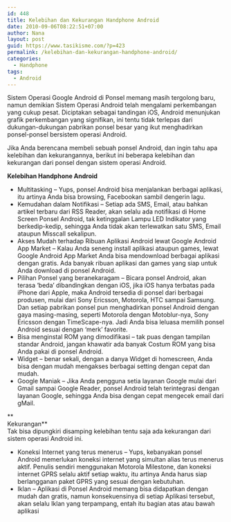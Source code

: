 ```yaml
---
id: 448
title: Kelebihan dan Kekurangan Handphone Android
date: 2010-09-06T08:22:51+07:00
author: Nana
layout: post
guid: https://www.tasikisme.com/?p=423
permalink: /kelebihan-dan-kekurangan-handphone-android/
categories:
  - Handphone
tags:
  - Android
---
```

Sistem Operasi Google Android di Ponsel memang masih tergolong baru, namun demikian Sistem Operasi Android telah mengalami perkembangan yang cukup pesat. Diciptakan sebagai tandingan iOS, Android menunjukan grafik perkembangan yang signifikan, ini tentu tidak terlepas dari dukungan-dukungan pabrikan ponsel besar yang ikut menghadirkan ponsel-ponsel bersistem operasi Android.

Jika Anda berencana membeli sebuah ponsel Android, dan ingin tahu apa kelebihan dan kekurangannya, berikut ini beberapa kelebihan dan kekurangan dari ponsel dengan sistem operasi Android.

**Kelebihan Handphone Android** 

  * Multitasking – Yups, ponsel Android bisa menjalankan berbagai aplikasi, itu artinya Anda bisa browsing, Facebookan sambil dengerin lagu. 
  * Kemudahan dalam Notifikasi – Setiap ada SMS, Email, atau bahkan artikel terbaru dari RSS Reader, akan selalu ada notifikasi di Home Screen Ponsel Android, tak ketinggalan Lampu LED Indikator yang berkedip-kedip, sehingga Anda tidak akan terlewatkan satu SMS, Email ataupun Misscall sekalipun.
  * Akses Mudah terhadap Ribuan Aplikasi Android lewat Google Android App Market – Kalau Anda seneng install aplikasi ataupun games, lewat Google Android App Market Anda bisa mendownload berbagai aplikasi dengan gratis. Ada banyak ribuan aplikasi dan games yang siap untuk Anda download di ponsel Android.
  * Pilihan Ponsel yang beranekaragam &#8211; Bicara ponsel Android, akan terasa ‘beda’ dibandingkan dengan iOS, jika iOS hanya terbatas pada iPhone dari Apple, maka Android tersedia di ponsel dari berbagai produsen, mulai dari Sony Ericsson, Motorola, HTC sampai Samsung. Dan setiap pabrikan ponsel pun menghadirkan ponsel Android dengan gaya masing-masing, seperti Motorola dengan Motoblur-nya, Sony Ericsson dengan TimeScape-nya. Jadi Anda bisa leluasa memilih ponsel Android sesuai dengan ‘merk’ favorite.
  * Bisa menginstal ROM yang dimodifikasi – tak puas dengan tampilan standar Android, jangan khawatir ada banyak Costum ROM yang bisa Anda pakai di ponsel Android.
  * Widget – benar sekali, dengan a danya Widget di homescreen, Anda bisa dengan mudah mengakses berbagai setting dengan cepat dan mudah.
  * Google Maniak – Jika Anda pengguna setia layanan Google mulai dari Gmail sampai Google Reader, ponsel Android telah terintegrasi dengan layanan Google, sehingga Anda bisa dengan cepat mengecek email dari gMail.

 **  
Kekurangan**  
Tak bisa dipungkiri disamping kelebihan tentu saja ada kekurangan dari sistem operasi Android ini.

  * Koneksi Internet yang terus menerus – Yups, kebanyakan ponsel Android memerlukan koneksi internet yang simultan alias terus menerus aktif. Penulis sendiri menggunakan Motorola Milestone, dan koneksi internet GPRS selalu aktif setiap waktu, itu artinya Anda harus siap berlangganan paket GPRS yang sesuai dengan kebutuhan.
  * Iklan – Aplikasi di Ponsel Android memang bisa didapatkan dengan mudah dan gratis, namun konsekuensinya di setiap Aplikasi tersebut, akan selalu Iklan yang terpampang, entah itu bagian atas atau bawah aplikasi
